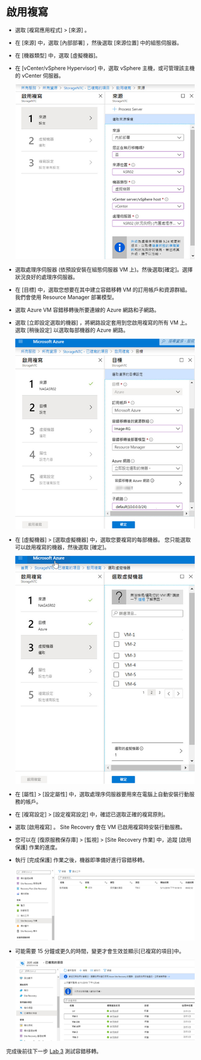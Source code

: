 # 啟用複寫

- 選取 [複寫應用程式] > [來源] 。<br>

- 在 [來源] 中，選取 [內部部署] ，然後選取 [來源位置] 中的組態伺服器。<br>

- 在 [機器類型] 中，選取 [虛擬機器]。<br>

- 在 [vCenter/vSphere Hypervisor] 中，選取 vSphere 主機，或可管理該主機的 vCenter 伺服器。<br>

  ![GITHUB](https://github.com/MarkChang-Core/ASR-VMWare/blob/main/Image/lab12.jpg)<br>
  
- 選取處理序伺服器 (依預設安裝在組態伺服器 VM 上)。然後選取[確定]。選擇狀況良好的處理序伺服器。<br>

- 在 [目標] 中，選取您想要在其中建立容錯移轉 VM 的訂用帳戶和資源群組。 我們會使用 Resource Manager 部署模型。<br>

- 選取 Azure VM 容錯移轉後所要連線的 Azure 網路和子網路。<br>

- 選取 [立即設定選取的機器] ，將網路設定套用到您啟用複寫的所有 VM 上。 選取 [稍後設定] 以選取每部機器的 Azure 網路。<br>

  ![GITHUB](https://github.com/MarkChang-Core/ASR-VMWare/blob/main/Image/lab13.jpg)<br>

- 在 [虛擬機器] > [選取虛擬機器] 中，選取您要複寫的每部機器。 您只能選取可以啟用複寫的機器，然後選取 [確定]。<br>
  
  ![GITHUB](https://github.com/MarkChang-Core/ASR-VMWare/blob/main/Image/lab14.jpg)<br>

- 在 [屬性] > [設定屬性] 中，選取處理序伺服器要用來在電腦上自動安裝行動服務的帳戶。<br>

- 在 [複寫設定] > [設定複寫設定] 中，確認已選取正確的複寫原則。<br>

- 選取 [啟用複寫] 。 Site Recovery 會在 VM 已啟用複寫時安裝行動服務。<br>

- 您可以在 [復原服務保存庫] > [監視] > [Site Recovery 作業] 中，追蹤 [啟用保護] 作業的進度。<br>

- 執行 [完成保護] 作業之後，機器即準備好進行容錯移轉。<br>
  
  ![GITHUB](https://github.com/MarkChang-Core/ASR-VMWare/blob/main/Image/lab15.jpg)<br>
  
- 可能需要 15 分鐘或更久的時間，變更才會生效並顯示[已複寫的項目]中。<br>

  ![GITHUB](https://github.com/MarkChang-Core/ASR-VMWare/blob/main/Image/lab16.jpg)<br>
  
完成後前往下一步 [Lab 3](https://github.com/MarkChang-Core/ASR-VMWare/blob/main/Lab3.md) 測試容錯移轉。
  
